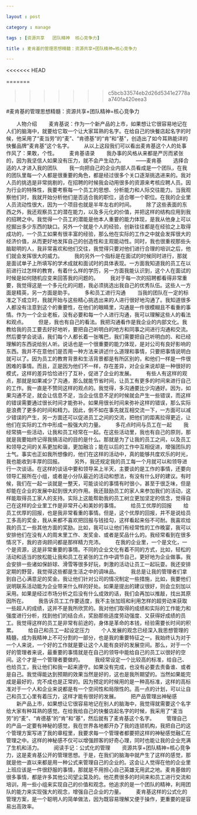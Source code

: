 ```yaml
---

layout : post

category : manage

tags : [资源共享   团队精神  核心竞争力]

title : 麦肯基的管理思想精髓：资源共享+团队精神=核心竞争力

---
```

<<<<<<< HEAD



=======
>>>>>>> c5bcb33574eb2d26d5341e2778aa740fa420eea3

#麦肯基的管理思想精髓：资源共享+团队精神=核心竞争力

　　人物介绍
　　麦肯基说：作为一个新产品的上市，如果想让它很容易地记在人们的脑海中，就要给它取一个让大家耳熟的名字。在给自己的快餐店起名字的时候，他采用了“麦当劳”的“麦”、“肯德基”的“肯”和“基”，创造出了如今耳熟能详的快餐品牌“麦肯基”这个名字。
　　从以上这段我们可以看出麦肯基这个人的处事作风了：果敢，个性。
　　麦肯基语录
　　我办事的风格从来都是严厉而紧张的，因为我坚信人如果没有压力，就不会产生动力。
　　——麦肯基
　　选择合适的人才进入我的团队
　　我一向把自己的企业内部人员看成是一个团队，在我的团队里每一个人都是很重要的角色，都是经过很多个关口逐渐挑选进来的。我对人员的挑选是非常挑剔的，在招聘的时候我会动用很多的资源来考核应聘人员。因为行业的特殊性，我要考察每一个员工的思想、分析能力和人际交往能力。当我观察他们时，我就开始分析他们是否适合我的职位，适合哪一个职位。在我的企业里人员流动性很大，因为一个项目也就是半年左右的时间。
　　除了这些表面的东西之外，我还观察员工的潜在能力，以及多元化的价值，并把这样的结构应用到我的招聘之中。我觉得一个员工的潜能是他本人重要的能力体现，是我从他身上可以挖掘出多少东西的缺口。另外一个就是个人的经验，创新往往都是在经验之上取得成功的，一个员工如果有很丰富的经验，那么他在实际的工作之中就会发挥很大的经济价值，从而更好地发挥自己的创造性和主观能动性。同时，我也很重视那些头脑聪明的人，我非常喜欢和他们交往，我觉得只要对他们进行合理的培训之后，他们就会发挥很大的威力。
　　我的另外一个指标是在面试的时候同时进行，那就是面试单子上所填写的学术成就和面试时的具体表现。一方面我知道我的员工在以前进行过怎样的教育，有着什么样的学历，另一方面我能认识到，这个人在面试的时候是如何随机应变来回答我的问题的。
　　我对于每一次的招聘都看得非常重要，我觉得这是一个多元化的问题，我必须挑选出我自己的优秀队伍。这些人一方面是精英，另一方面是助手。
　　多和员工进行沟通
　　当我的团队在一定的标准之下成立时，我就开始与这些精心挑选出来的人进行很好地沟通了。我知道很多人都没有注意到这个的重要性，在他们的眼睛里，沟通是一件很模糊且不看重的事情。作为一个企业老板，没有必要和每一个人进行沟通，我可以理解这些人的看法和观点。
　　但是，我也有自己的看法。我把沟通看作是我企业的内部文化。我教给我的员工要去好好地听，要把自己听明白的地方和同事之间进行沟通和交流。然后要学会说话，我们每个人都长着一张嘴巴，我们需要把自己听明白的、和已经理解的东西说给别人听。说话也是一个很重要的能力体现，是对公司有良好影响的东西。我并不在意他们是否用一种方法来讲述什么道理和事情，只要把事情说明白就可以了。因为员工的教育背景和生活背景都是有所区别的，和他们一样是一件很困难的事情。而且，正是因为他们不一样，存在差异，对企业来说却是一种很好的模式，这样的差异恰恰进行了互补，促进了企业的发展。
　　有些人有这样的观点，那就是如果减少了沟通，那么就能节省时间，让员工有更多的时间来进行自己的工作。我一直是不赞同这样的观点的。我觉得，多沟通要比少沟通好。因为，如果沟通不足，就会让信息不足，当企业信息不足的时候就会产生一些错误，而这样的错误需要通过很长时间才能弥补。如果用很长时间来弥补这样的错误，那么实际是浪费了更多的时间和精力。因此，倒不如在事先就互相交流一下，一方面可以减少错误的产生，另一方面还可以促进员工之间的交流，把他们的距离拉得更近，让他们在实际的工作中形成一股强大的力量。
　　多花点时间与员工在一起
　　我经常搞一些活动，让我和员工经常在一起。在这些活动里，我也有自己的原则，那就是我要始终记得我搞活动的目的是什么。那就是为了让我的员工之间，以及员工和领导之间的关系更加和谐，更加融洽；能在以后的工作中互相促进，增强团队的士气。事实也正如我所想像的，他们在这样的活动中，真的能够共度欢乐的时光，我也能收到丰厚的回报。
　　另外，我还规定我的员工每一个月就可以和领导进行一次谈话。在这样的谈话中要和领导呆上半天，主要谈的是工作的事情，还要向领导汇报所在小组，或者是小分队最近的活动和想法，有没有什么好的建议。有时候，我们在一起一谈就是一整天，可能谈论的事情有时很小，甚至于很乏味，但是却能在企业的发展中起到很大的作用。我还鼓励员工的家人来参加我们的活动，这样能取得员工家人的支持。实际上这能帮助我的员工树立更加坚定的信念，觉得自己在这样的企业里工作是非常开心和美妙的事情。
　　给员工优厚的回报
　　给员工优厚的回报，也是我非常看重的事情。但是，这个优厚的回报，并不是说给员工多高的奖金，我从来都不喜欢把回报与钱挂勾，这样看起来俗不可耐。我喜欢给我的员工一些其他方面的奖励。比如，我可以让他们有经常性的工作晚宴，我可以安排他们在没有人的周末里工作、发奖金、或者是奖品什么的。我经常看到在很多情况下，我的咨询顾问都是那样精力充沛。
　　在我的企业里，一个是文化，一个是资源，这是非常重要的事情。不同的企业文化有着不同的方式，比如，轻松的活动和适当的放松能让我和员工在紧张的工作中调节自己，更好地为企业做事。我会安排一些诸如保龄球、滑雪等很多好玩，刺激的活动让员工一起玩耍。我还安排定期的野营，我觉得这些都是生活之中的调味品。
　　我总是让我的管理者们拿到自己心满意足的奖金。我让他们针对公司的情况制定一些措施，比如，我要他们说明联系活动能为企业带来什么样的好处。如果是提出的建议很好，则会立刻加以采用。如果是经过市场分析之后没有什么成效的话，我们会再加以推敲，找出其原因所在。
　　我告诉员工工作要适度，我不主张加班和利用怎样的超劳动来获取一些超人的成绩，这并不是我所欣赏的。我对他们取得的成绩和实际的工作能力和强度进行分析，找到他们的结合点，奖励那些适度劳动强度、又获得好成绩的员工。我觉得这样的员工是非常有前途的，身体是革命的本钱，经验需要长时间的积累。
　　给自己和员工一起设定压力
　　个人发展的观念已经深入我思想管理的精髓，成为我精神上不可分割的一部分，也是我的重要特征之一。我始终认为对于一个人来说，一个好的工作就是要让这个人能有良好的发展空间。那么，对于一个好的管理者来说，最重要的事情就是在自己的领导中能给自己的员工以很好的空间。这个才是一个管理者要做的。
　　我经常设定一个比较高的标准，给自己、也给员工，我让他们和我一起来遵守。如果没有完成，也没有必要去责备谁、或者是自己。我觉得能达到预期的效果当然是好的，这也是我所期望的。当然如果能完成是最好的，完不成也是正常的。因为预定的时候用的是一种高标准，这样的高标准对于一个人和企业来说都是有一个空间性和局限性的。高一点的计划，可以让自己和员工心里有着压力，这样才能有很好的发展。
　　把产品管理出神秘感
　　新产品上市，如果想让它很容易地记在别人的脑海中，我觉得就需要这个名字给大家有种耳熟的感觉。在给我给自己的快餐店起名字的时候，我采用了“麦当劳”的“麦”、“肯德基”的“肯”和“基”，然后就有了麦肯基这个名字。
　　管理自己的产品一定要有神秘的感觉，我在世界各地都开办了我的连锁机构，我把自己的这个管理方案写进了我的章程里，我要求每一个管理者都要把这样的神秘感觉融汇在管理之中。这样的神秘感不仅可以增强顾客的好奇心理，同时也能让我的企业充满了生机和活力。
　　阅读手记：公式化的管理
　　资源共享+团队精神=核心竞争力，这是麦肯基公开的管理思想。于是，在我们的脑海中就产生了这样的感觉，那就是他一直以来都是用一种公式来管理自己的企业的。这会让人觉得在他的企业里上班应该是一件很舒服的事情，那就是不用担心自己英雄无用武之地。麦肯基做的很多事情，都是许多其他公司望尘莫及的。他花费很多的时间来和员工进行交流和培训，用一些小组来实现自己的价值和观念。他追求的是一个团队的精神，利用团队的能力来实现强大的观念，增强自己企业的力量。
　　麦肯基这样的公式化的管理方案，是一个聪明人的简单做法，因为既容易理解又便于操作，更重要的是容易出高效率。
